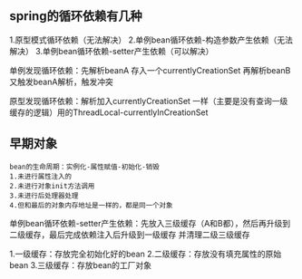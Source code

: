 
## spring的循环依赖有几种
 1.原型模式循环依赖（无法解决）
 2.单例bean循环依赖-构造参数产生依赖（无法解决）
 3.单例bean循环依赖-setter产生依赖（可以解决）

单例发现循环依赖：先解析beanA 存入一个currentlyCreationSet 再解析beanB 又触发beanA解析，触发冲突

原型发现循环依赖：解析加入currentlyCreationSet 一样（主要是没有查询一级缓存的逻辑）用的ThreadLocal-currentlyInCreationSet

## 早期对象
    bean的生命周期：实例化-属性赋值-初始化-销毁
	1.未进行属性注入的
	2.未进行对象init方法调用
	3.未进行后处理器处理
	4.但和最后的对象内存地址是一样的，都是同一个对象

单例bean循环依赖-setter产生依赖：先放入三级缓存（A和B都），然后再升级到二级缓存，最后完成依赖注入后升级到一级缓存 并清理二级三级缓存

1.一级缓存：存放完全初始化好的bean
2.二级缓存：存放没有填充属性的原始bean
3.三级缓存：存放bean的工厂对象